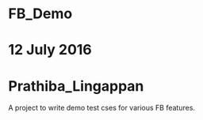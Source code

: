 # FB_Demo

# 12 July 2016

# Prathiba_Lingappan

A project to write demo test cses for various FB features.
